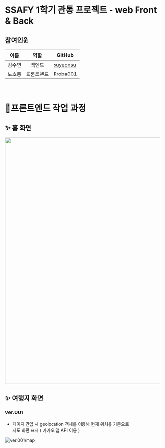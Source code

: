# SSAFY 1학기 관통 프로젝트 - web Front & Back

## 참여인원

| 이름   |    역할    | GitHub                                  |
| ------ | :--------: | --------------------------------------- |
| 김수연 |   백엔드   | [suyeonsu](https://github.com/suyeonsu) |
| 노호종 | 프론트엔드 | [Probe001](https://github.com/Probe001) |

<br>

# 📄프론트엔드 작업 과정

## ✨ 홈 화면

<img src="https://user-images.githubusercontent.com/52441923/229357643-e72706d7-208d-4df7-883d-5e4afb16d409.PNG" width="800"/>

<br>

## ✨ 여행지 화면

### ver.001

- 페이지 진입 시 geolocation 객체를 이용해 현재 위치를 기준으로<br>
  지도 화면 표시 ( 카카오 맵 API 이용 )

![ver.001/map](https://user-images.githubusercontent.com/52441923/229357912-f81cefc1-827f-47c8-b6bc-aa3839d613af.JPG)
